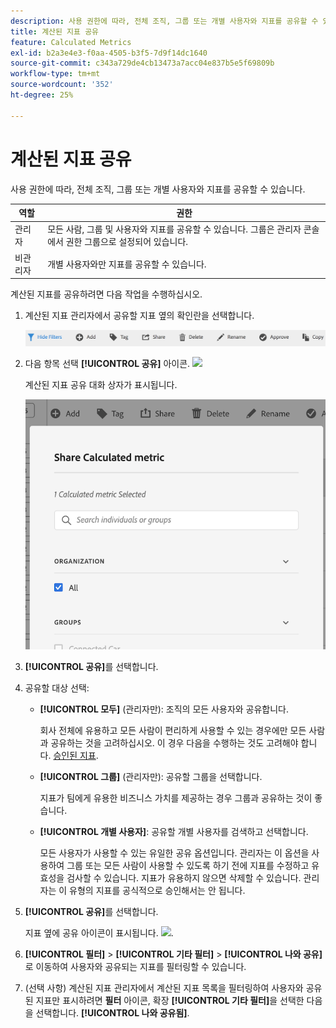 ```yaml
---
description: 사용 권한에 따라, 전체 조직, 그룹 또는 개별 사용자와 지표를 공유할 수 있습니다.
title: 계산된 지표 공유
feature: Calculated Metrics
exl-id: b2a3e4e3-f0aa-4505-b3f5-7d9f14dc1640
source-git-commit: c343a729de4cb13473a7acc04e837b5e5f69809b
workflow-type: tm+mt
source-wordcount: '352'
ht-degree: 25%

---
```


# 계산된 지표 공유

사용 권한에 따라, 전체 조직, 그룹 또는 개별 사용자와 지표를 공유할 수 있습니다.

| 역할 | 권한 |
|---|---|
| 관리자 | 모든 사람, 그룹 및 사용자와 지표를 공유할 수 있습니다. 그룹은 관리자 콘솔에서 권한 그룹으로 설정되어 있습니다. |
| 비관리자 | 개별 사용자와만 지표를 공유할 수 있습니다. |

계산된 지표를 공유하려면 다음 작업을 수행하십시오.

1. 계산된 지표 관리자에서 공유할 지표 옆의 확인란을 선택합니다.

   ![필터 숨기기, 태그, 공유, 삭제 및 복사를 포함하여 창 맨 위에 사용 가능한 아이콘을 표시하는 계산된 지표 관리자.](assets/cm_task_bar.png)

1. 다음 항목 선택 **[!UICONTROL 공유]** 아이콘. ![](https://spectrum.adobe.com/static/icons/workflow_18/Smock_Share_18_N.svg)

   계산된 지표 공유 대화 상자가 표시됩니다.

   ![조직에 대해 모두 선택으로 계산된 지표 창을 공유합니다.](assets/cm_share.png)

1. **[!UICONTROL 공유]**&#x200B;를 선택합니다.

1. 공유할 대상 선택:

   * **[!UICONTROL 모두]** (관리자만): 조직의 모든 사용자와 공유합니다.

     회사 전체에 유용하고 모든 사람이 편리하게 사용할 수 있는 경우에만 모든 사람과 공유하는 것을 고려하십시오. 이 경우 다음을 수행하는 것도 고려해야 합니다. [승인된 지표](/help/components/calc-metrics/cm-workflow/cm-approving.md).

   * **[!UICONTROL 그룹]** (관리자만): 공유할 그룹을 선택합니다.

     지표가 팀에게 유용한 비즈니스 가치를 제공하는 경우 그룹과 공유하는 것이 좋습니다.

   * **[!UICONTROL 개별 사용자]**: 공유할 개별 사용자를 검색하고 선택합니다.

     모든 사용자가 사용할 수 있는 유일한 공유 옵션입니다. 관리자는 이 옵션을 사용하여 그룹 또는 모든 사람이 사용할 수 있도록 하기 전에 지표를 수정하고 유효성을 검사할 수 있습니다. 지표가 유용하지 않으면 삭제할 수 있습니다. 관리자는 이 유형의 지표를 공식적으로 승인해서는 안 됩니다.

1. **[!UICONTROL 공유]**&#x200B;를 선택합니다.

   지표 옆에 공유 아이콘이 표시됩니다. ![](https://spectrum.adobe.com/static/icons/workflow_18/Smock_Share_18_N.svg).

1. **[!UICONTROL 필터]** > **[!UICONTROL 기타 필터]** > **[!UICONTROL 나와 공유]**&#x200B;로 이동하여 사용자와 공유되는 지표를 필터링할 수 있습니다.

1. (선택 사항) 계산된 지표 관리자에서 계산된 지표 목록을 필터링하여 사용자와 공유된 지표만 표시하려면 **필터** 아이콘, 확장 **[!UICONTROL 기타 필터]**&#x200B;을 선택한 다음 을 선택합니다. **[!UICONTROL 나와 공유됨]**.
